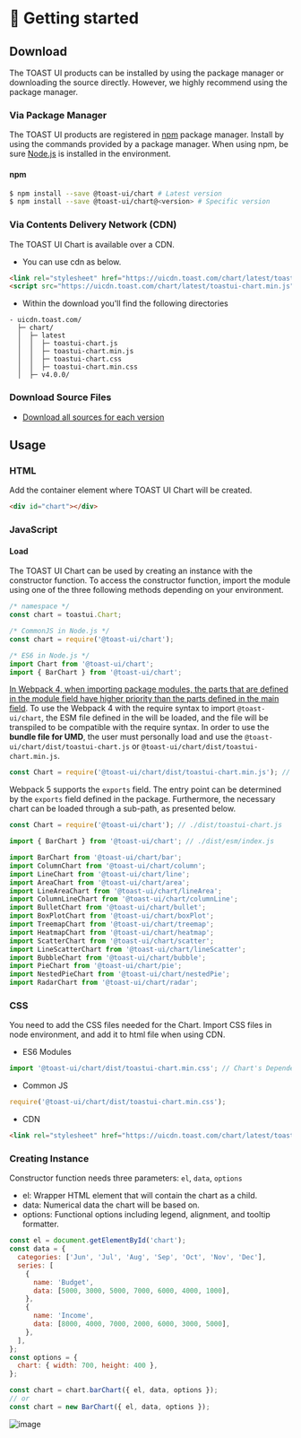 # 🚀 Getting started

## Download

The TOAST UI products can be installed by using the package manager or downloading the source directly.
However, we highly recommend using the package manager.

### Via Package Manager

The TOAST UI products are registered in [npm](https://www.npmjs.com/) package manager.
Install by using the commands provided by a package manager.
When using npm, be sure [Node.js](https://nodejs.org) is installed in the environment.

#### npm

```sh
$ npm install --save @toast-ui/chart # Latest version
$ npm install --save @toast-ui/chart@<version> # Specific version
```

### Via Contents Delivery Network (CDN)

The TOAST UI Chart is available over a CDN.

- You can use cdn as below.

```html
<link rel="stylesheet" href="https://uicdn.toast.com/chart/latest/toastui-chart.min.css" />
<script src="https://uicdn.toast.com/chart/latest/toastui-chart.min.js"></script>
```

- Within the download you'll find the following directories

```
- uicdn.toast.com/
  ├─ chart/
  │  ├─ latest
  │  │  ├─ toastui-chart.js
  │  │  ├─ toastui-chart.min.js
  │  │  ├─ toastui-chart.css
  │  │  ├─ toastui-chart.min.css
  │  ├─ v4.0.0/
```

### Download Source Files

- [Download all sources for each version](https://github.com/nhn/tui.chart/releases)

## Usage

### HTML

Add the container element where TOAST UI Chart will be created.

```html
<div id="chart"></div>
```

### JavaScript

#### Load

The TOAST UI Chart can be used by creating an instance with the constructor function. To access the constructor function, import the module using one of the three following methods depending on your environment.

```js
/* namespace */
const chart = toastui.Chart;

/* CommonJS in Node.js */
const chart = require('@toast-ui/chart');

/* ES6 in Node.js */
import Chart from '@toast-ui/chart';
import { BarChart } from '@toast-ui/chart';
```

[In Webpack 4, when importing package modules, the parts that are defined in the module field have higher priority than the parts defined in the main field](https://webpack.js.org/configuration/resolve/#resolvemainfields). To use the Webpack 4 with the require syntax to import `@toast-ui/chart`, the ESM file defined in the will be loaded, and the file will be transpiled to be compatible with the require syntax. In order to use the **bundle file for UMD**, the user must personally load and use the `@toast-ui/chart/dist/toastui-chart.js` or `@toast-ui/chart/dist/toastui-chart.min.js`.

```js
const Chart = require('@toast-ui/chart/dist/toastui-chart.min.js'); // loading the bundle file for UMD
```

Webpack 5 supports the `exports` field. The entry point can be determined by the `exports` field defined in the package. Furthermore, the necessary chart can be loaded through a sub-path, as presented below.

```js
const Chart = require('@toast-ui/chart'); // ./dist/toastui-chart.js

import { BarChart } from '@toast-ui/chart'; // ./dist/esm/index.js

import BarChart from '@toast-ui/chart/bar';
import ColumnChart from '@toast-ui/chart/column';
import LineChart from '@toast-ui/chart/line';
import AreaChart from '@toast-ui/chart/area';
import LineAreaChart from '@toast-ui/chart/lineArea';
import ColumnLineChart from '@toast-ui/chart/columnLine';
import BulletChart from '@toast-ui/chart/bullet';
import BoxPlotChart from '@toast-ui/chart/boxPlot';
import TreemapChart from '@toast-ui/chart/treemap';
import HeatmapChart from '@toast-ui/chart/heatmap';
import ScatterChart from '@toast-ui/chart/scatter';
import LineScatterChart from '@toast-ui/chart/lineScatter';
import BubbleChart from '@toast-ui/chart/bubble';
import PieChart from '@toast-ui/chart/pie';
import NestedPieChart from '@toast-ui/chart/nestedPie';
import RadarChart from '@toast-ui/chart/radar';
```

### CSS

You need to add the CSS files needed for the Chart. Import CSS files in node environment, and add it to html file when using CDN.

* ES6 Modules

```js
import '@toast-ui/chart/dist/toastui-chart.min.css'; // Chart's Dependency Styles
```

* Common JS

```js
require('@toast-ui/chart/dist/toastui-chart.min.css');
```

* CDN

```html
<link rel="stylesheet" href="https://uicdn.toast.com/chart/latest/toastui-chart.min.css" />
```


### Creating Instance

Constructor function needs three parameters: `el`, `data`, `options`

- el: Wrapper HTML element that will contain the chart as a child.
- data: Numerical data the chart will be based on.
- options: Functional options including legend, alignment, and tooltip formatter.

```js
const el = document.getElementById('chart');
const data = {
  categories: ['Jun', 'Jul', 'Aug', 'Sep', 'Oct', 'Nov', 'Dec'],
  series: [
    {
      name: 'Budget',
      data: [5000, 3000, 5000, 7000, 6000, 4000, 1000],
    },
    {
      name: 'Income',
      data: [8000, 4000, 7000, 2000, 6000, 3000, 5000],
    },
  ],
};
const options = {
  chart: { width: 700, height: 400 },
};

const chart = chart.barChart({ el, data, options });
// or
const chart = new BarChart({ el, data, options });
```
![image](https://user-images.githubusercontent.com/35371660/105698632-79769d00-5f49-11eb-8ae5-0d0f648f9ac6.png)
